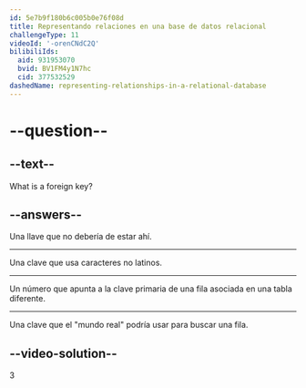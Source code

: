 ```yaml
---
id: 5e7b9f180b6c005b0e76f08d
title: Representando relaciones en una base de datos relacional
challengeType: 11
videoId: '-orenCNdC2Q'
bilibiliIds:
  aid: 931953070
  bvid: BV1FM4y1N7hc
  cid: 377532529
dashedName: representing-relationships-in-a-relational-database
---
```


# --question--

## --text--

What is a foreign key?

## --answers--

Una llave que no debería de estar ahí.

---

Una clave que usa caracteres no latinos.

---

Un número que apunta a la clave primaria de una fila asociada en una tabla diferente.

---

Una clave que el "mundo real" podría usar para buscar una fila.

## --video-solution--

3

